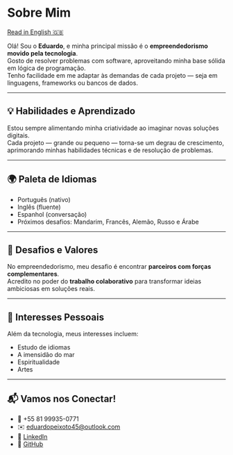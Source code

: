 # Sobre Mim
[Read in English 🇬🇧](aboutMe.md)

Olá! Sou o **Eduardo**, e minha principal missão é o **empreendedorismo movido pela tecnologia**.  
Gosto de resolver problemas com software, aproveitando minha base sólida em lógica de programação.  
Tenho facilidade em me adaptar às demandas de cada projeto — seja em linguagens, frameworks ou bancos de dados.

---

## 💡 Habilidades e Aprendizado
Estou sempre alimentando minha criatividade ao imaginar novas soluções digitais.  
Cada projeto — grande ou pequeno — torna-se um degrau de crescimento, aprimorando minhas habilidades técnicas e de resolução de problemas.

---

## 🌍 Paleta de Idiomas
- Português (nativo)  
- Inglês (fluente)  
- Espanhol (conversação)  
- Próximos desafios: Mandarim, Francês, Alemão, Russo e Árabe  

---

## 🤝 Desafios e Valores
No empreendedorismo, meu desafio é encontrar **parceiros com forças complementares**.  
Acredito no poder do **trabalho colaborativo** para transformar ideias ambiciosas em soluções reais.

---

## 🎨 Interesses Pessoais
Além da tecnologia, meus interesses incluem:  
- Estudo de idiomas  
- A imensidão do mar  
- Espiritualidade  
- Artes  

---

## 📬 Vamos nos Conectar!
- 📱 +55 81 99935-0771  
- ✉️ [eduardopeixoto45@outlook.com](mailto:eduardopeixoto45@outlook.com)  
- 💼 [LinkedIn](https://linkedin.com/in/eduardo)  
- 🐙 [GitHub](https://github.com/eduardo45MP)
